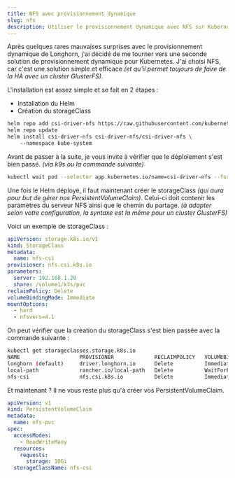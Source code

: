 ```yaml
---
title: NFS avec provisionnement dynamique
slug: nfs
description: Utiliser le provisionnement dynamique avec NFS sur Kubernetes
---
```


Après quelques rares mauvaises surprises avec le provisionnement dynamique de Longhorn, j'ai décidé de me tourner vers une seconde solution de provisionnement dynamique pour Kubernetes. J'ai choisi NFS, car c'est une solution simple et efficace *(et qu'il permet toujours de faire de la HA avec un cluster GlusterFS)*.

L'installation est assez simple et se fait en 2 étapes :

- Installation du Helm
- Création du storageClass

```bash
helm repo add csi-driver-nfs https://raw.githubusercontent.com/kubernetes-csi/csi-driver-nfs/master/charts\n
helm repo update
helm install csi-driver-nfs csi-driver-nfs/csi-driver-nfs \ 
    --namespace kube-system
```

Avant de passer à la suite, je vous invite à vérifier que le déploiement s'est bien passé. *(via k9s ou la commande suivante)*

```bash
kubectl wait pod --selector app.kubernetes.io/name=csi-driver-nfs --for condition=ready --namespace kube-system
```

Une fois le Helm déployé, il faut maintenant créer le storageClass *(qui aura pour but de gérer nos PersistentVolumeClaim)*. Celui-ci doit contenir les paramètres du serveur NFS ainsi que le chemin du partage. *(à adapter selon votre configuration, la syntaxe est la même pour un cluster GlusterFS)*

Voici un exemple de storageClass :
```yaml
apiVersion: storage.k8s.io/v1
kind: StorageClass
metadata:
  name: nfs-csi
provisioner: nfs.csi.k8s.io
parameters:
  server: 192.168.1.20
  share: /volume1/k3s/pvc
reclaimPolicy: Delete
volumeBindingMode: Immediate
mountOptions:
  - hard
  - nfsvers=4.1
```

On peut vérifier que la création du storageClass s'est bien passée avec la commande suivante :

```bash
kubectl get storageclasses.storage.k8s.io                
NAME                   PROVISIONER             RECLAIMPOLICY   VOLUMEBINDINGMODE      ALLOWVOLUMEEXPANSION   AGE
longhorn (default)     driver.longhorn.io      Delete          Immediate              true                   317d
local-path             rancher.io/local-path   Delete          WaitForFirstConsumer   false                  317d
nfs-csi                nfs.csi.k8s.io          Delete          Immediate              false                  3s
```

Et maintenant ? Il ne vous reste plus qu'à créer vos PersistentVolumeClaim.

```yaml
apiVersion: v1
kind: PersistentVolumeClaim
metadata:
  name: nfs-pvc
spec:
  accessModes:
    - ReadWriteMany
  resources:
    requests:
      storage: 10Gi
  storageClassName: nfs-csi
```
